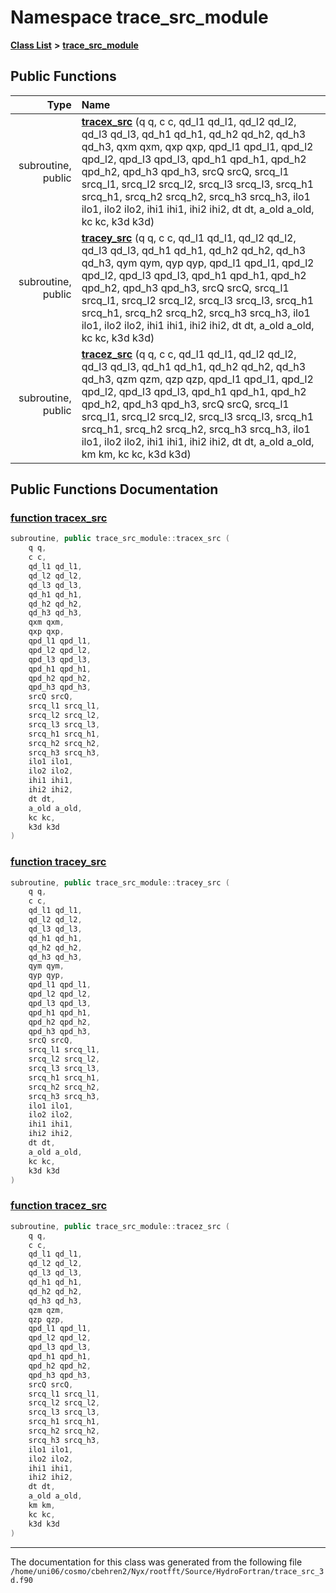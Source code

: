
# Namespace trace\_src\_module


[**Class List**](annotated.md) **>** [**trace\_src\_module**](namespacetrace__src__module.md)




















## Public Functions

| Type | Name |
| ---: | :--- |
|  subroutine, public | [**tracex\_src**](namespacetrace__src__module.md#function-tracex-src) (q q, c c, qd\_l1 qd\_l1, qd\_l2 qd\_l2, qd\_l3 qd\_l3, qd\_h1 qd\_h1, qd\_h2 qd\_h2, qd\_h3 qd\_h3, qxm qxm, qxp qxp, qpd\_l1 qpd\_l1, qpd\_l2 qpd\_l2, qpd\_l3 qpd\_l3, qpd\_h1 qpd\_h1, qpd\_h2 qpd\_h2, qpd\_h3 qpd\_h3, srcQ srcQ, srcq\_l1 srcq\_l1, srcq\_l2 srcq\_l2, srcq\_l3 srcq\_l3, srcq\_h1 srcq\_h1, srcq\_h2 srcq\_h2, srcq\_h3 srcq\_h3, ilo1 ilo1, ilo2 ilo2, ihi1 ihi1, ihi2 ihi2, dt dt, a\_old a\_old, kc kc, k3d k3d) <br> |
|  subroutine, public | [**tracey\_src**](namespacetrace__src__module.md#function-tracey-src) (q q, c c, qd\_l1 qd\_l1, qd\_l2 qd\_l2, qd\_l3 qd\_l3, qd\_h1 qd\_h1, qd\_h2 qd\_h2, qd\_h3 qd\_h3, qym qym, qyp qyp, qpd\_l1 qpd\_l1, qpd\_l2 qpd\_l2, qpd\_l3 qpd\_l3, qpd\_h1 qpd\_h1, qpd\_h2 qpd\_h2, qpd\_h3 qpd\_h3, srcQ srcQ, srcq\_l1 srcq\_l1, srcq\_l2 srcq\_l2, srcq\_l3 srcq\_l3, srcq\_h1 srcq\_h1, srcq\_h2 srcq\_h2, srcq\_h3 srcq\_h3, ilo1 ilo1, ilo2 ilo2, ihi1 ihi1, ihi2 ihi2, dt dt, a\_old a\_old, kc kc, k3d k3d) <br> |
|  subroutine, public | [**tracez\_src**](namespacetrace__src__module.md#function-tracez-src) (q q, c c, qd\_l1 qd\_l1, qd\_l2 qd\_l2, qd\_l3 qd\_l3, qd\_h1 qd\_h1, qd\_h2 qd\_h2, qd\_h3 qd\_h3, qzm qzm, qzp qzp, qpd\_l1 qpd\_l1, qpd\_l2 qpd\_l2, qpd\_l3 qpd\_l3, qpd\_h1 qpd\_h1, qpd\_h2 qpd\_h2, qpd\_h3 qpd\_h3, srcQ srcQ, srcq\_l1 srcq\_l1, srcq\_l2 srcq\_l2, srcq\_l3 srcq\_l3, srcq\_h1 srcq\_h1, srcq\_h2 srcq\_h2, srcq\_h3 srcq\_h3, ilo1 ilo1, ilo2 ilo2, ihi1 ihi1, ihi2 ihi2, dt dt, a\_old a\_old, km km, kc kc, k3d k3d) <br> |








## Public Functions Documentation


### <a href="#function-tracex-src" id="function-tracex-src">function tracex\_src </a>


```cpp
subroutine, public trace_src_module::tracex_src (
    q q,
    c c,
    qd_l1 qd_l1,
    qd_l2 qd_l2,
    qd_l3 qd_l3,
    qd_h1 qd_h1,
    qd_h2 qd_h2,
    qd_h3 qd_h3,
    qxm qxm,
    qxp qxp,
    qpd_l1 qpd_l1,
    qpd_l2 qpd_l2,
    qpd_l3 qpd_l3,
    qpd_h1 qpd_h1,
    qpd_h2 qpd_h2,
    qpd_h3 qpd_h3,
    srcQ srcQ,
    srcq_l1 srcq_l1,
    srcq_l2 srcq_l2,
    srcq_l3 srcq_l3,
    srcq_h1 srcq_h1,
    srcq_h2 srcq_h2,
    srcq_h3 srcq_h3,
    ilo1 ilo1,
    ilo2 ilo2,
    ihi1 ihi1,
    ihi2 ihi2,
    dt dt,
    a_old a_old,
    kc kc,
    k3d k3d
) 
```



### <a href="#function-tracey-src" id="function-tracey-src">function tracey\_src </a>


```cpp
subroutine, public trace_src_module::tracey_src (
    q q,
    c c,
    qd_l1 qd_l1,
    qd_l2 qd_l2,
    qd_l3 qd_l3,
    qd_h1 qd_h1,
    qd_h2 qd_h2,
    qd_h3 qd_h3,
    qym qym,
    qyp qyp,
    qpd_l1 qpd_l1,
    qpd_l2 qpd_l2,
    qpd_l3 qpd_l3,
    qpd_h1 qpd_h1,
    qpd_h2 qpd_h2,
    qpd_h3 qpd_h3,
    srcQ srcQ,
    srcq_l1 srcq_l1,
    srcq_l2 srcq_l2,
    srcq_l3 srcq_l3,
    srcq_h1 srcq_h1,
    srcq_h2 srcq_h2,
    srcq_h3 srcq_h3,
    ilo1 ilo1,
    ilo2 ilo2,
    ihi1 ihi1,
    ihi2 ihi2,
    dt dt,
    a_old a_old,
    kc kc,
    k3d k3d
) 
```



### <a href="#function-tracez-src" id="function-tracez-src">function tracez\_src </a>


```cpp
subroutine, public trace_src_module::tracez_src (
    q q,
    c c,
    qd_l1 qd_l1,
    qd_l2 qd_l2,
    qd_l3 qd_l3,
    qd_h1 qd_h1,
    qd_h2 qd_h2,
    qd_h3 qd_h3,
    qzm qzm,
    qzp qzp,
    qpd_l1 qpd_l1,
    qpd_l2 qpd_l2,
    qpd_l3 qpd_l3,
    qpd_h1 qpd_h1,
    qpd_h2 qpd_h2,
    qpd_h3 qpd_h3,
    srcQ srcQ,
    srcq_l1 srcq_l1,
    srcq_l2 srcq_l2,
    srcq_l3 srcq_l3,
    srcq_h1 srcq_h1,
    srcq_h2 srcq_h2,
    srcq_h3 srcq_h3,
    ilo1 ilo1,
    ilo2 ilo2,
    ihi1 ihi1,
    ihi2 ihi2,
    dt dt,
    a_old a_old,
    km km,
    kc kc,
    k3d k3d
) 
```



------------------------------
The documentation for this class was generated from the following file `/home/uni06/cosmo/cbehren2/Nyx/rootfft/Source/HydroFortran/trace_src_3d.f90`